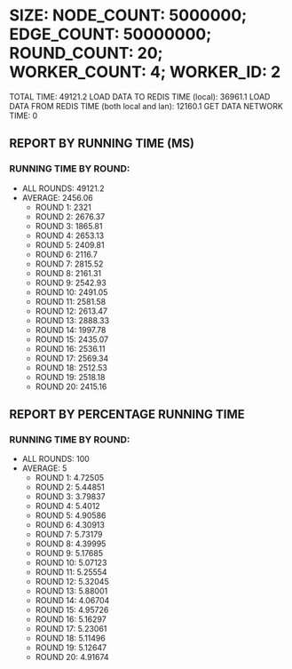 
# SIZE: NODE_COUNT: 5000000; EDGE_COUNT: 50000000; ROUND_COUNT: 20; WORKER_COUNT: 4; WORKER_ID: 2
 TOTAL TIME: 49121.2
 LOAD DATA TO REDIS TIME (local): 36961.1
 LOAD DATA FROM REDIS TIME (both local and lan): 12160.1
 GET DATA NETWORK TIME: 0

## REPORT BY RUNNING TIME (MS)

 ### RUNNING TIME BY ROUND:

  + ALL ROUNDS: 49121.2
  + AVERAGE: 2456.06
     + ROUND 1: 2321
     + ROUND 2: 2676.37
     + ROUND 3: 1865.81
     + ROUND 4: 2653.13
     + ROUND 5: 2409.81
     + ROUND 6: 2116.7
     + ROUND 7: 2815.52
     + ROUND 8: 2161.31
     + ROUND 9: 2542.93
     + ROUND 10: 2491.05
     + ROUND 11: 2581.58
     + ROUND 12: 2613.47
     + ROUND 13: 2888.33
     + ROUND 14: 1997.78
     + ROUND 15: 2435.07
     + ROUND 16: 2536.11
     + ROUND 17: 2569.34
     + ROUND 18: 2512.53
     + ROUND 19: 2518.18
     + ROUND 20: 2415.16

## REPORT BY PERCENTAGE RUNNING TIME

 ### RUNNING TIME BY ROUND:

  + ALL ROUNDS: 100
  + AVERAGE: 5
     + ROUND 1: 4.72505
     + ROUND 2: 5.44851
     + ROUND 3: 3.79837
     + ROUND 4: 5.4012
     + ROUND 5: 4.90586
     + ROUND 6: 4.30913
     + ROUND 7: 5.73179
     + ROUND 8: 4.39995
     + ROUND 9: 5.17685
     + ROUND 10: 5.07123
     + ROUND 11: 5.25554
     + ROUND 12: 5.32045
     + ROUND 13: 5.88001
     + ROUND 14: 4.06704
     + ROUND 15: 4.95726
     + ROUND 16: 5.16297
     + ROUND 17: 5.23061
     + ROUND 18: 5.11496
     + ROUND 19: 5.12647
     + ROUND 20: 4.91674

